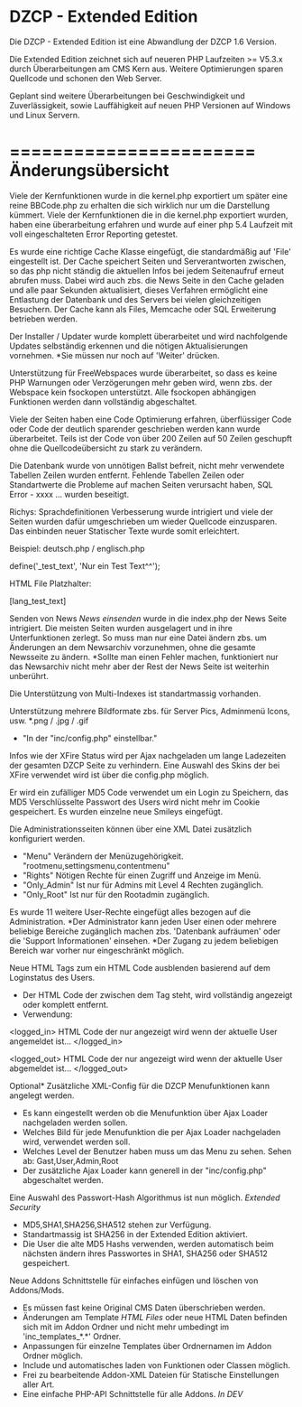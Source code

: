 DZCP - Extended Edition
=======================

Die DZCP - Extended Edition ist eine Abwandlung der DZCP 1.6 Version.

Die Extended Edition zeichnet sich auf neueren PHP Laufzeiten >= V5.3.x durch Überarbeitungen am CMS Kern aus.
Weitere Optimierungen sparen Quellcode und schonen den Web Server.

Geplant sind weitere Überarbeitungen bei Geschwindigkeit und Zuverlässigkeit, sowie Lauffähigkeit auf neuen PHP Versionen auf Windows und Linux Servern.

=======================
Änderungsübersicht
=======================

Viele der Kernfunktionen wurde in die kernel.php exportiert um später eine reine BBCode.php zu erhalten die sich wirklich nur um die Darstellung kümmert.
Viele der Kernfunktionen die in die kernel.php exportiert wurden, haben eine überarbeitung erfahren und wurde auf einer php 5.4 Laufzeit mit voll eingeschalteten Error Reporting getestet.

Es wurde eine richtige Cache Klasse eingefügt, die standardmäßig auf 'File'  eingestellt ist. 
Der Cache speichert Seiten und Serverantworten zwischen, so das php nicht ständig die aktuellen Infos bei jedem Seitenaufruf erneut abrufen muss.
Dabei wird auch zbs. die News Seite in den Cache geladen und alle paar Sekunden aktualisiert, dieses Verfahren ermöglicht eine Entlastung der Datenbank und des Servers bei vielen gleichzeitigen Besuchern.
Der Cache kann als Files, Memcache oder SQL Erweiterung betrieben werden. 

Der Installer / Updater wurde komplett überarbeitet und wird nachfolgende Updates selbständig erkennen und die nötigen Aktualisierungen vornehmen. *Sie müssen nur noch auf 'Weiter' drücken.

Unterstützung für FreeWebspaces wurde überarbeitet, so dass es keine PHP Warnungen oder Verzögerungen mehr geben wird, wenn zbs. der Webspace kein fsockopen unterstützt.
Alle fsockopen abhängigen Funktionen werden dann vollständig abgeschaltet.

Viele der Seiten haben eine Code Optimierung erfahren, überflüssiger Code oder Code der deutlich sparender geschrieben werden kann wurde überarbeitet.
Teils ist der Code von über 200 Zeilen auf 50 Zeilen geschupft ohne die Quellcodeübersicht zu stark zu verändern.

Die Datenbank wurde von unnötigen Ballst befreit, nicht mehr verwendete Tabellen Zeilen wurden entfernt.
Fehlende Tabellen Zeilen oder Standartwerte die Probleme auf machen Seiten verursacht haben, SQL Error - xxxx ... wurden beseitigt.

Richys: Sprachdefinitionen Verbesserung wurde intrigiert und viele der Seiten wurden dafür umgeschrieben um wieder Quellcode einzusparen.
Das einbinden neuer Statischer Texte wurde somit erleichtert. 

Beispiel:
deutsch.php / englisch.php

define('_test_text', 'Nur ein Test Text^^');

HTML File Platzhalter:

[lang_test_text]

Senden von News *News einsenden* wurde in die index.php der News Seite intrigiert.
Die meisten Seiten wurden ausgelagert und in ihre Unterfunktionen zerlegt.
So muss man nur eine Datei ändern zbs. um Änderungen an dem Newsarchiv vorzunehmen, ohne die gesamte Newsseite zu ändern.
*Sollte man einen Fehler machen, funktioniert nur das Newsarchiv nicht mehr aber der Rest der News Seite ist weiterhin unberührt. 

Die Unterstützung von Multi-Indexes ist standartmassig vorhanden.

Unterstützung mehrere Bildformate zbs. für Server Pics, Adminmenü Icons, usw.
*.png / .jpg / .gif
* "In der "inc/config.php" einstellbar."

Infos wie der XFire Status wird per Ajax nachgeladen um lange Ladezeiten der gesamten DZCP Seite zu verhindern.
Eine Auswahl des Skins der bei XFire verwendet wird ist über die config.php möglich.

Er wird ein zufälliger MD5 Code verwendet um ein Login zu Speichern, das MD5 Verschlüsselte Passwort des Users wird nicht mehr im Cookie gespeichert.
Es wurden einzelne neue Smileys eingefügt.

Die Administrationsseiten können über eine XML Datei zusätzlich konfiguriert werden.
* "Menu" Verändern der Menüzugehörigkeit. "rootmenu,settingsmenu,contentmenu"
* "Rights" Nötigen Rechte für einen Zugriff und Anzeige im Menü.
* "Only_Admin" Ist nur für Admins mit Level 4 Rechten zugänglich.
* "Only_Root" Ist nur für den Rootadmin zugänglich.

Es wurde 11 weitere User-Rechte eingefügt alles bezogen auf die Administration.
*Der Administrator kann jeden User einen oder mehrere beliebige Bereiche zugänglich machen zbs. 'Datenbank aufräumen' oder die 'Support Informationen' einsehen.
*Der Zugang zu jedem beliebigen Bereich war vorher nur eingeschränkt möglich.

Neue HTML Tags zum ein HTML Code ausblenden basierend auf dem Loginstatus des Users.
* Der HTML Code der zwischen dem Tag steht, wird vollständig angezeigt oder komplett entfernt.
* Verwendung:

<logged_in>
	HTML Code der nur angezeigt wird wenn der aktuelle User angemeldet ist...
</logged_in>

<logged_out>
	HTML Code der nur angezeigt wird wenn der aktuelle User abgemeldet ist...
</logged_out>

Optional* Zusätzliche XML-Config für die DZCP Menufunktionen kann angelegt werden.
* Es kann eingestellt werden ob die Menufunktion über Ajax Loader nachgeladen werden sollen.
* Welches Bild für jede Menufunktion die per Ajax Loader nachgeladen wird, verwendet werden soll.
* Welches Level der Benutzer haben muss um das Menu zu sehen. Sehen ab: Gast,User,Admin,Root
* Der zusätzliche Ajax Loader kann generell in der "inc/config.php" abgeschaltet werden.

Eine Auswahl des Passwort-Hash Algorithmus ist nun möglich. *Extended Security*
* MD5,SHA1,SHA256,SHA512 stehen zur Verfügung.
* Standartmassig ist SHA256 in der Extended Edition aktiviert.
* Die User die alte MD5 Hashs verwenden, werden automatisch beim nächsten ändern ihres Passwortes in SHA1, SHA256 oder SHA512 gespeichert.

Neue Addons Schnittstelle für einfaches einfügen und löschen von Addons/Mods.
* Es müssen fast keine Original CMS Daten überschrieben werden.
* Änderungen am Template *HTML Files* oder neue HTML Daten befinden sich mit im Addon Ordner und nicht mehr umbedingt im 'inc\_templates_\*.*' Ordner.
* Anpassungen für einzelne Templates über Ordnernamen im Addon Ordner möglich.
* Include und automatisches laden von Funktionen oder Classen möglich.
* Frei zu bearbeitende Addon-XML Dateien für Statische Einstellungen aller Art.
* Eine einfache PHP-API Schnittstelle für alle Addons. *In DEV*
